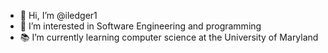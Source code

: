- 👋 Hi, I’m @iledger1
- 👀 I’m interested in Software Engineering and programming
- 📚 I’m currently learning computer science at the University of Maryland

<!---
iledger1/iledger1 is a ✨ special ✨ repository because its `README.md` (this file) appears on your GitHub profile.
You can click the Preview link to take a look at your changes.
--->
